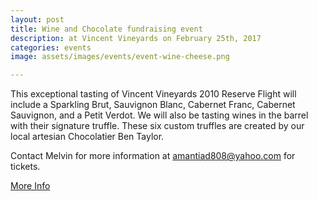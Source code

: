 ```yaml
---
layout: post
title: Wine and Chocolate fundraising event 
description: at Vincent Vineyards on February 25th, 2017
categories: events
image: assets/images/events/event-wine-cheese.png

---
```


This exceptional tasting of Vincent Vineyards 2010 Reserve Flight will include a Sparkling Brut, Sauvignon Blanc, Cabernet Franc, Cabernet Sauvignon, and a Petit Verdot. We will also be tasting wines in the barrel with their signature truffle. These six custom truffles are created by our local artesian Chocolatier Ben Taylor.

Contact Melvin for more information at amantiad808@yahoo.com for tickets.

<a href="https://www.facebook.com/events/1015291365280959/" class="button">More Info</a> 


